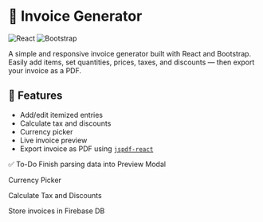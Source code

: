 # 🧾 Invoice Generator

![React](https://img.shields.io/badge/react-%2320232a.svg?style=for-the-badge&logo=react&logoColor=%2361DAFB) 
![Bootstrap](https://img.shields.io/badge/bootstrap-%23563D7C.svg?style=for-the-badge&logo=bootstrap&logoColor=white)

A simple and responsive invoice generator built with React and Bootstrap. Easily add items, set quantities, prices, taxes, and discounts — then export your invoice as a PDF.

## 🔧 Features

- Add/edit itemized entries
- Calculate tax and discounts
- Currency picker
- Live invoice preview
- Export invoice as PDF using [`jspdf-react`](https://www.npmjs.com/package/jspdf-react)

✅ To-Do
 Finish parsing data into Preview Modal

 Currency Picker

 Calculate Tax and Discounts

 Store invoices in Firebase DB
